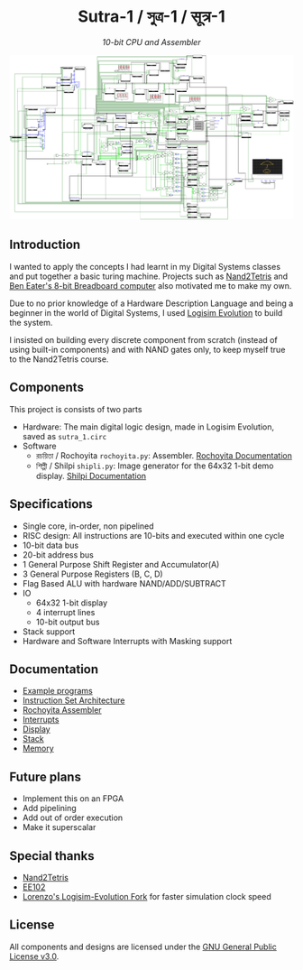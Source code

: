 <div align="center">

# Sutra-1 / সুত্র-1 / सूत्र-1

*10-bit CPU and Assembler*

<img src="https://raw.githubusercontent.com/rnayabed/sutra-1/refs/heads/master/screenshots/main.png" alt="Sutra-1 Main Screenshot">

</div>

## Introduction

I wanted to apply the concepts I had learnt in my Digital Systems classes and put together a basic turing machine. Projects such as [Nand2Tetris](https://www.nand2tetris.org/) and [Ben Eater's 8-bit Breadboard computer](https://www.youtube.com/@BenEater) also motivated me to make my own. 

Due to no prior knowledge of a Hardware Description Language and being a beginner in the world of Digital Systems, I used [Logisim Evolution](https://github.com/logisim-evolution/logisim-evolution) to build the system. 

I insisted on building every discrete component from scratch (instead of using built-in components) and with NAND gates only, to keep myself true to the Nand2Tetris course.

## Components

This project is consists of two parts
- Hardware: The main digital logic design, made in Logisim Evolution, saved as `sutra_1.circ` 
- Software
    - রচয়িতা / Rochoyita `rochoyita.py`: Assembler. [Rochoyita Documentation](https://github.com/rnayabed/sutra-1/blob/master/docs/rochoyita.md)
    - শিল্পী / Shilpi `shipli.py`: Image generator for the 64x32 1-bit demo display. [Shilpi Documentation](https://github.com/rnayabed/sutra-1/blob/master/docs/display.md#Shilpi)

## Specifications

- Single core, in-order, non pipelined
- RISC design: All instructions are 10-bits and executed within one cycle
- 10-bit data bus
- 20-bit address bus
- 1 General Purpose Shift Register and Accumulator(A)
- 3 General Purpose Registers (B, C, D)
- Flag Based ALU with hardware NAND/ADD/SUBTRACT
- IO
    - 64x32 1-bit display
    - 4 interrupt lines
    - 10-bit output bus
- Stack support
- Hardware and Software Interrupts with Masking support

## Documentation

- [Example programs](https://github.com/rnayabed/sutra-1/blob/master/examples/README.md)
- [Instruction Set Architecture](https://github.com/rnayabed/sutra-1/blob/master/docs/ISA.md)
- [Rochoyita Assembler](https://github.com/rnayabed/sutra-1/blob/master/docs/rochoyita.md)
- [Interrupts](https://github.com/rnayabed/sutra-1/blob/master/docs/interrupts.md)
- [Display](https://github.com/rnayabed/sutra-1/blob/master/docs/display.md)
- [Stack](https://github.com/rnayabed/sutra-1/blob/master/docs/stack.md)
- [Memory](https://github.com/rnayabed/sutra-1/blob/master/docs/stack.md)

## Future plans

- Implement this on an FPGA
- Add pipelining
- Add out of order execution
- Make it superscalar

## Special thanks

- [Nand2Tetris](https://www.nand2tetris.org/)
- [EE102](https://study.iitm.ac.in/es/course_pages/EE1102.html)
- [Lorenzo's Logisim-Evolution Fork](https://github.com/lorenzonotaro/logisim-evolution/tree/main) for faster simulation clock speed

## License

All components and designs are licensed under the [GNU General Public License v3.0](https://github.com/rnayabed/sutra-1/blob/master/LICENSE).